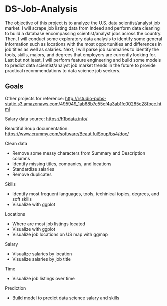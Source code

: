 # DS-Job-Analysis

The objective of this project is to analyze the U.S. data scientist/analyst job market. I will scrape job listing data from Indeed and perform data cleaning to build a database encompassing scientist/analyst jobs across the country. Then, I will conduct some exploratory data analysis to identify some general information such as locations with the most opportunities and differences in job titles as well as salaries. Next, I will parse job summaries to identify the tools, skills, majors, and degrees that employers are currently looking for. Last but not least, I will perform feature engineering and build some models to predict data scientist/analyst job market trends in the future to provide practical recommendations to data science job seekers. 

## Goals

Other projects for reference:
http://rstudio-pubs-static.s3.amazonaws.com/495949_1ab68b7e55cf4a3ab1fc00285e28fbcc.html

Salary data source:
https://h1bdata.info/

Beautiful Soup documentation:
https://www.crummy.com/software/BeautifulSoup/bs4/doc/

Clean data
* Remove some messy characters from Summary and Description columns
* Identify missing titles, companies, and locations
* Standardize salaries
* Remove duplicates

Skills
* Identify most frequent languages, tools, techinical topics, degrees, and soft skills
* Visualize with ggplot

Locations
* Where are most job listings located
* Visualize with ggplot
* Visualize job locations on US map with ggmap

Salary
* Visualize salaries by location 
* Visualize salaries by job title

Time
* Visualize job listings over time

Prediction
* Build model to predict data science salary and skills